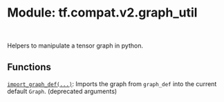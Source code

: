<div itemscope itemtype="http://developers.google.com/ReferenceObject">
<meta itemprop="name" content="tf.compat.v2.graph_util" />
<meta itemprop="path" content="Stable" />
</div>

# Module: tf.compat.v2.graph_util


<table class="tfo-notebook-buttons tfo-api" align="left">
</table>



Helpers to manipulate a tensor graph in python.



## Functions

[`import_graph_def(...)`](../../../tf/graph_util/import_graph_def.md): Imports the graph from `graph_def` into the current default `Graph`. (deprecated arguments)

